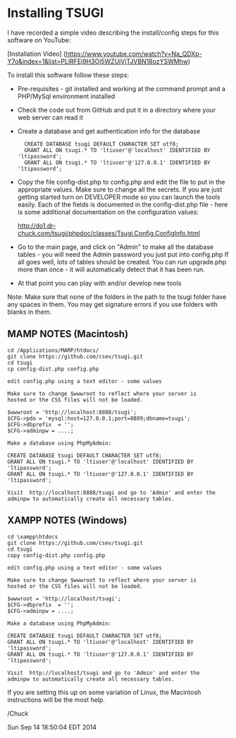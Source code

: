 Installing TSUGI
================

I have recorded a simple video describing the install/config steps
for this software on YouTube:

[Installation Video] (https://www.youtube.com/watch?v=Na_QDXp-Y7o&index=1&list=PLlRFEj9H3Oj5WZUjVjTJVBN18ozYSWMhw)

To install this software follow these steps:

* Pre-requisites - git installed and working at the command prompt
and a PHP/MySql environment installed

* Check the code out from GitHub and put it in a directory where 
your web server can read it

* Create a database and get authentication info for the database
 
        CREATE DATABASE tsugi DEFAULT CHARACTER SET utf8;
        GRANT ALL ON tsugi.* TO 'ltiuser'@'localhost' IDENTIFIED BY 'ltipassword';
        GRANT ALL ON tsugi.* TO 'ltiuser'@'127.0.0.1' IDENTIFIED BY 'ltipassword';

* Copy the file config-dist.php to config.php and edit the file
to put in the appropriate values.  Make sure to change all the secrets.
If you are just getting started turn on DEVELOPER mode so you can launch
the tools easily.  Each of the fields is documented in the config-dist.php
file - here is some additional documentation on the configuration values:

    http://do1.dr-chuck.com/tsugi/phpdoc/classes/Tsugi.Config.ConfigInfo.html

* Go to the main page, and click on "Admin" to make all the database
tables - you will need the Admin password you just put into config.php
If all goes well, lots of tables should be created.  You can run upgrade.php
more than once - it will automatically detect that it has been run.

* At that point you can play with and/or develop new tools

Note: Make sure that none of the folders in the path to the tsugi
folder have any spaces in them.  You may get signature errors
if you use folders with blanks in them.

MAMP NOTES (Macintosh)
----------------------

    cd /Applications/MAMP/htdocs/
    git clone https://github.com/csev/tsugi.git
    cd tsugi
    cp config-dist.php config.php

    edit config.php using a text editor - some values

    Make sure to change $wwwroot to reflect where your server is 
    hosted or the CSS files will not be loaded.

    $wwwroot = 'http://localhost:8888/tsugi';
    $CFG->pdo = 'mysql:host=127.0.0.1;port=8889;dbname=tsugi';
    $CFG->dbprefix  = '';
    $CFG->adminpw = ....;

    Make a database using PhpMyAdmin:

    CREATE DATABASE tsugi DEFAULT CHARACTER SET utf8;
    GRANT ALL ON tsugi.* TO 'ltiuser'@'localhost' IDENTIFIED BY 'ltipassword';
    GRANT ALL ON tsugi.* TO 'ltiuser'@'127.0.0.1' IDENTIFIED BY 'ltipassword';

    Visit  http://localhost:8888/tsugi and go to 'Admin' and enter the
    adminpw to automatically create all necessary tables.

XAMPP NOTES (Windows)
---------------------

    cd \xampp\htdocs
    git clone https://github.com/csev/tsugi.git
    cd tsugi
    copy config-dist.php config.php

    edit config.php using a text editor - some values

    Make sure to change $wwwroot to reflect where your server is 
    hosted or the CSS files will not be loaded.

    $wwwroot = 'http://localhost/tsugi';
    $CFG->dbprefix  = '';
    $CFG->adminpw = ....;

    Make a database using PhpMyAdmin:

    CREATE DATABASE tsugi DEFAULT CHARACTER SET utf8;
    GRANT ALL ON tsugi.* TO 'ltiuser'@'localhost' IDENTIFIED BY 'ltipassword';
    GRANT ALL ON tsugi.* TO 'ltiuser'@'127.0.0.1' IDENTIFIED BY 'ltipassword';

    Visit  http://localhost/tsugi and go to 'Admin' and enter the
    adminpw to automatically create all necessary tables.

If you are setting this up on some variation of Linux, the Macintosh 
instructions will be the most help.

/Chuck

Sun Sep 14 18:50:04 EDT 2014

